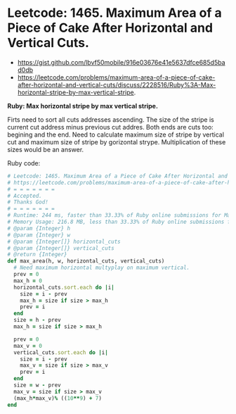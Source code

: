 # Leetcode: 1465. Maximum Area of a Piece of Cake After Horizontal and Vertical Cuts.

- https://gist.github.com/lbvf50mobile/916e03676e41e5637dfce685d5bad0db
- https://leetcode.com/problems/maximum-area-of-a-piece-of-cake-after-horizontal-and-vertical-cuts/discuss/2228516/Ruby%3A-Max-horizontal-stripe-by-max-vertical-stripe.

**Ruby: Max horizontal stripe by max vertical stripe.**

Firts need to sort all cuts addresses ascending. The size of the stripe is current cut address minus previous cut addres. Both ends are cuts too: begining and the end. Need to calculate maximum size of stripe by vertical cut and maximum size of stripe by gorizontal strype. Multiplication of these sizes would be an answer.


Ruby code:
```Ruby
# Leetcode: 1465. Maximum Area of a Piece of Cake After Horizontal and Vertical Cuts.
# https://leetcode.com/problems/maximum-area-of-a-piece-of-cake-after-horizontal-and-vertical-cuts/
# = = = = = = =
# Accepted.
# Thanks God!
# = = = = = = =
# Runtime: 244 ms, faster than 33.33% of Ruby online submissions for Maximum Area of a Piece of Cake After Horizontal and Vertical Cuts.
# Memory Usage: 216.8 MB, less than 33.33% of Ruby online submissions for Maximum Area of a Piece of Cake After Horizontal and Vertical Cuts.
# @param {Integer} h
# @param {Integer} w
# @param {Integer[]} horizontal_cuts
# @param {Integer[]} vertical_cuts
# @return {Integer}
def max_area(h, w, horizontal_cuts, vertical_cuts)
  # Need maximum horizontal multyplay on maximum vertical.
  prev = 0
  max_h = 0
  horizontal_cuts.sort.each do |i|
    size = i - prev
    max_h = size if size > max_h
    prev = i
  end
  size = h - prev
  max_h = size if size > max_h

  prev = 0
  max_v = 0
  vertical_cuts.sort.each do |i|
    size = i - prev
    max_v = size if size > max_v
    prev = i
  end
  size = w - prev
  max_v = size if size > max_v
  (max_h*max_v)% ((10**9) + 7)
end
```
